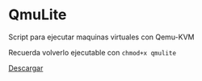 # QmuLite

Script para ejecutar maquinas virtuales con Qemu-KVM

Recuerda volverlo ejecutable con `chmod+x qmulite`

[Descargar](qemulite)

